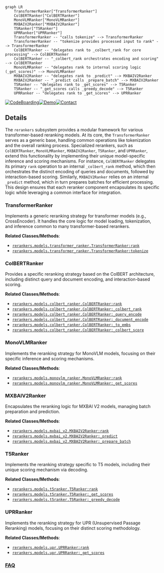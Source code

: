 ```mermaid
graph LR
    TransformerRanker["TransformerRanker"]
    ColBERTRanker["ColBERTRanker"]
    MonoVLMRanker["MonoVLMRanker"]
    MXBAIV2Ranker["MXBAIV2Ranker"]
    T5Ranker["T5Ranker"]
    UPRRanker["UPRRanker"]
    TransformerRanker -- "calls tokenize" --> TransformerRanker
    TransformerRanker -- "tokenize provides processed input to rank" --> TransformerRanker
    ColBERTRanker -- "delegates rank to _colbert_rank for core processing" --> ColBERTRanker
    ColBERTRanker -- "_colbert_rank orchestrates encoding and scoring" --> ColBERTRanker
    MonoVLMRanker -- "delegates rank to internal scoring logic (_get_scores)" --> MonoVLMRanker
    MXBAIV2Ranker -- "delegates rank to _predict" --> MXBAIV2Ranker
    MXBAIV2Ranker -- "_predict calls _prepare_batch" --> MXBAIV2Ranker
    T5Ranker -- "delegates rank to _get_scores" --> T5Ranker
    T5Ranker -- "_get_scores calls _greedy_decode" --> T5Ranker
    UPRRanker -- "delegates rank to _get_scores" --> UPRRanker
```

[![CodeBoarding](https://img.shields.io/badge/Generated%20by-CodeBoarding-9cf?style=flat-square)](https://github.com/CodeBoarding/GeneratedOnBoardings)[![Demo](https://img.shields.io/badge/Try%20our-Demo-blue?style=flat-square)](https://www.codeboarding.org/demo)[![Contact](https://img.shields.io/badge/Contact%20us%20-%20contact@codeboarding.org-lightgrey?style=flat-square)](mailto:contact@codeboarding.org)

## Details

The `rerankers` subsystem provides a modular framework for various transformer-based reranking models. At its core, the `TransformerRanker` serves as a generic base, handling common operations like tokenization and the overall ranking process. Specialized rerankers, such as `ColBERTRanker`, `MonoVLMRanker`, `MXBAIV2Ranker`, `T5Ranker`, and `UPRRanker`, extend this functionality by implementing their unique model-specific inference and scoring mechanisms. For instance, `ColBERTRanker` delegates its primary `rank` operation to an internal `_colbert_rank` method, which then orchestrates the distinct encoding of queries and documents, followed by interaction-based scoring. Similarly, `MXBAIV2Ranker` relies on an internal `_predict` method, which in turn prepares batches for efficient processing. This design ensures that each reranker component encapsulates its specific logic while leveraging a common interface for integration.

### TransformerRanker
Implements a generic reranking strategy for transformer models (e.g., CrossEncoder). It handles the core logic for model loading, tokenization, and inference common to many transformer-based rerankers.


**Related Classes/Methods**:

- <a href="https://github.com/AnswerDotAI/rerankers/blob/main/rerankers/models/transformer_ranker.py" target="_blank" rel="noopener noreferrer">`rerankers.models.transformer_ranker.TransformerRanker:rank`</a>
- <a href="https://github.com/AnswerDotAI/rerankers/blob/main/rerankers/models/transformer_ranker.py" target="_blank" rel="noopener noreferrer">`rerankers.models.transformer_ranker.TransformerRanker:tokenize`</a>


### ColBERTRanker
Provides a specific reranking strategy based on the ColBERT architecture, including distinct query and document encoding, and interaction-based scoring.


**Related Classes/Methods**:

- <a href="https://github.com/AnswerDotAI/rerankers/blob/main/rerankers/models/colbert_ranker.py" target="_blank" rel="noopener noreferrer">`rerankers.models.colbert_ranker.ColBERTRanker:rank`</a>
- <a href="https://github.com/AnswerDotAI/rerankers/blob/main/rerankers/models/colbert_ranker.py" target="_blank" rel="noopener noreferrer">`rerankers.models.colbert_ranker.ColBERTRanker:_colbert_rank`</a>
- <a href="https://github.com/AnswerDotAI/rerankers/blob/main/rerankers/models/colbert_ranker.py" target="_blank" rel="noopener noreferrer">`rerankers.models.colbert_ranker.ColBERTRanker:_query_encode`</a>
- <a href="https://github.com/AnswerDotAI/rerankers/blob/main/rerankers/models/colbert_ranker.py" target="_blank" rel="noopener noreferrer">`rerankers.models.colbert_ranker.ColBERTRanker:_document_encode`</a>
- <a href="https://github.com/AnswerDotAI/rerankers/blob/main/rerankers/models/colbert_ranker.py" target="_blank" rel="noopener noreferrer">`rerankers.models.colbert_ranker.ColBERTRanker:_to_embs`</a>
- <a href="https://github.com/AnswerDotAI/rerankers/blob/main/rerankers/models/colbert_ranker.py" target="_blank" rel="noopener noreferrer">`rerankers.models.colbert_ranker.ColBERTRanker:_colbert_score`</a>


### MonoVLMRanker
Implements the reranking strategy for MonoVLM models, focusing on their specific inference and scoring mechanisms.


**Related Classes/Methods**:

- <a href="https://github.com/AnswerDotAI/rerankers/blob/main/rerankers/models/monovlm_ranker.py" target="_blank" rel="noopener noreferrer">`rerankers.models.monovlm_ranker.MonoVLMRanker:rank`</a>
- <a href="https://github.com/AnswerDotAI/rerankers/blob/main/rerankers/models/monovlm_ranker.py" target="_blank" rel="noopener noreferrer">`rerankers.models.monovlm_ranker.MonoVLMRanker:_get_scores`</a>


### MXBAIV2Ranker
Encapsulates the reranking logic for MXBAI V2 models, managing batch preparation and prediction.


**Related Classes/Methods**:

- <a href="https://github.com/AnswerDotAI/rerankers/blob/main/rerankers/models/mxbai_v2.py" target="_blank" rel="noopener noreferrer">`rerankers.models.mxbai_v2.MXBAIV2Ranker:rank`</a>
- <a href="https://github.com/AnswerDotAI/rerankers/blob/main/rerankers/models/mxbai_v2.py" target="_blank" rel="noopener noreferrer">`rerankers.models.mxbai_v2.MXBAIV2Ranker:_predict`</a>
- <a href="https://github.com/AnswerDotAI/rerankers/blob/main/rerankers/models/mxbai_v2.py" target="_blank" rel="noopener noreferrer">`rerankers.models.mxbai_v2.MXBAIV2Ranker:_prepare_batch`</a>


### T5Ranker
Implements the reranking strategy specific to T5 models, including their unique scoring mechanism via decoding.


**Related Classes/Methods**:

- <a href="https://github.com/AnswerDotAI/rerankers/blob/main/rerankers/models/t5ranker.py" target="_blank" rel="noopener noreferrer">`rerankers.models.t5ranker.T5Ranker:rank`</a>
- <a href="https://github.com/AnswerDotAI/rerankers/blob/main/rerankers/models/t5ranker.py" target="_blank" rel="noopener noreferrer">`rerankers.models.t5ranker.T5Ranker:_get_scores`</a>
- <a href="https://github.com/AnswerDotAI/rerankers/blob/main/rerankers/models/t5ranker.py" target="_blank" rel="noopener noreferrer">`rerankers.models.t5ranker.T5Ranker:_greedy_decode`</a>


### UPRRanker
Implements the reranking strategy for UPR (Unsupervised Passage Reranking) models, focusing on their distinct scoring methodology.


**Related Classes/Methods**:

- <a href="https://github.com/AnswerDotAI/rerankers/blob/main/rerankers/models/upr.py" target="_blank" rel="noopener noreferrer">`rerankers.models.upr.UPRRanker:rank`</a>
- <a href="https://github.com/AnswerDotAI/rerankers/blob/main/rerankers/models/upr.py" target="_blank" rel="noopener noreferrer">`rerankers.models.upr.UPRRanker:_get_scores`</a>




### [FAQ](https://github.com/CodeBoarding/GeneratedOnBoardings/tree/main?tab=readme-ov-file#faq)